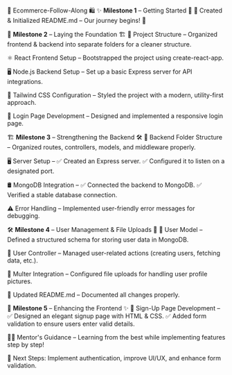 🚀 Ecommerce-Follow-Along 🛍️
✨ **Milestone 1** – Getting Started 🎯
📜 Created & Initialized README.md – Our journey begins! 🏁

🎨 **Milestone 2** – Laying the Foundation 🏗️
📂 Project Structure – Organized frontend & backend into separate folders for a cleaner structure.

⚛️ React Frontend Setup – Bootstrapped the project using create-react-app.

🖥️ Node.js Backend Setup – Set up a basic Express server for API integrations.

🎨 Tailwind CSS Configuration – Styled the project with a modern, utility-first approach.

🔑 Login Page Development – Designed and implemented a responsive login page.

🏗️ **Milestone 3** – Strengthening the Backend 🛠️
📂 Backend Folder Structure – Organized routes, controllers, models, and middleware properly.

🖥️ Server Setup –
✅ Created an Express server.
✅ Configured it to listen on a designated port.

🛢️ MongoDB Integration –
✅ Connected the backend to MongoDB.
✅ Verified a stable database connection.

⚠️ Error Handling – Implemented user-friendly error messages for debugging.

🛠️ **Milestone 4** – User Management & File Uploads 📂
👤 User Model – Defined a structured schema for storing user data in MongoDB.

📢 User Controller – Managed user-related actions (creating users, fetching data, etc.).

📸 Multer Integration – Configured file uploads for handling user profile pictures.

📝 Updated README.md – Documented all changes properly.

🎨 **Milestone 5** – Enhancing the Frontend ✨
📌 Sign-Up Page Development –
✅ Designed an elegant signup page with HTML & CSS.
✅ Added form validation to ensure users enter valid details.

👨‍🏫 Mentor's Guidance – Learning from the best while implementing features step by step!

🎯 Next Steps: Implement authentication, improve UI/UX, and enhance form validation.